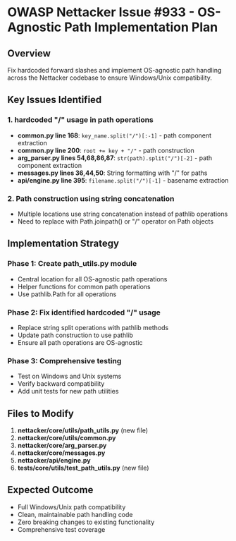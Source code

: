 # OWASP Nettacker Issue #933 - OS-Agnostic Path Implementation Plan

## Overview
Fix hardcoded forward slashes and implement OS-agnostic path handling across the Nettacker codebase to ensure Windows/Unix compatibility.

## Key Issues Identified

### 1. hardcoded "/" usage in path operations
- **common.py line 168**: `key_name.split("/")[:-1]` - path component extraction
- **common.py line 200**: `root += key + "/"` - path construction
- **arg_parser.py lines 54,68,86,87**: `str(path).split("/")[-2]` - path component extraction  
- **messages.py lines 36,44,50**: String formatting with "/" for paths
- **api/engine.py line 395**: `filename.split("/")[-1]` - basename extraction

### 2. Path construction using string concatenation
- Multiple locations use string concatenation instead of pathlib operations
- Need to replace with Path.joinpath() or "/" operator on Path objects

## Implementation Strategy

### Phase 1: Create path_utils.py module
- Central location for all OS-agnostic path operations
- Helper functions for common path operations
- Use pathlib.Path for all operations

### Phase 2: Fix identified hardcoded "/" usage
- Replace string split operations with pathlib methods
- Update path construction to use pathlib
- Ensure all path operations are OS-agnostic

### Phase 3: Comprehensive testing
- Test on Windows and Unix systems
- Verify backward compatibility
- Add unit tests for new path utilities

## Files to Modify

1. **nettacker/core/utils/path_utils.py** (new file)
2. **nettacker/core/utils/common.py** 
3. **nettacker/core/arg_parser.py**
4. **nettacker/core/messages.py** 
5. **nettacker/api/engine.py**
6. **tests/core/utils/test_path_utils.py** (new file)

## Expected Outcome
- Full Windows/Unix path compatibility
- Clean, maintainable path handling code
- Zero breaking changes to existing functionality
- Comprehensive test coverage